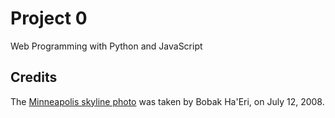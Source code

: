 # Project 0

Web Programming with Python and JavaScript

## Credits

The [Minneapolis skyline photo](https://commons.wikimedia.org/wiki/File:2008-0712-MPLS-panorama.JPG) was taken by Bobak Ha'Eri, on July 12, 2008.
